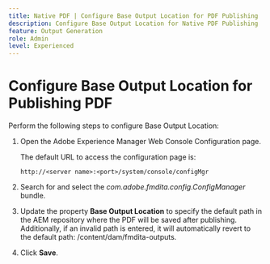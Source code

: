 ```yaml
---
title: Native PDF | Configure Base Output Location for PDF Publishing
description: Configure Base Output Location for Native PDF Publishing
feature: Output Generation
role: Admin
level: Experienced
---
```

# Configure Base Output Location for Publishing PDF

Perform the following steps to configure Base Output Location:

1.  Open the Adobe Experience Manager Web Console Configuration page.

    The default URL to access the configuration page is:

    ```http
    http://<server name>:<port>/system/console/configMgr
    ```

1.  Search for and select the *com.adobe.fmdita.config.ConfigManager* bundle.

1.  Update the property **Base Output Location** to specify the default path in the AEM repository where the PDF will be saved after publishing. Additionally, if an invalid path is entered, it will automatically revert to the default path: /content/dam/fmdita-outputs.

1.  Click **Save**.


